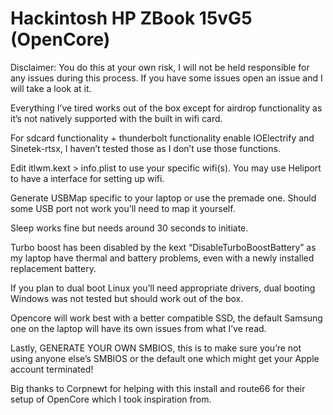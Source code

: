 # Hackintosh HP ZBook 15vG5 (OpenCore)

Disclaimer: You do this at your own risk, I will not be held responsible for any issues during this process. If you have some issues open an issue and I will take a look at it.

Everything I’ve tired works out of the box except for airdrop functionality as it’s not natively supported with the built in wifi card.

For sdcard functionality + thunderbolt functionality enable IOElectrify and Sinetek-rtsx, I haven’t tested those as I don’t use those functions.

Edit itlwm.kext > info.plist to use your specific wifi(s). You may use Heliport to have a interface for setting up wifi.

Generate USBMap specific to your laptop or use the premade one. Should some USB port not work you’ll need to map it yourself.

Sleep works fine but needs around 30 seconds to initiate.

Turbo boost has been disabled by the kext “DisableTurboBoostBattery” as my laptop have thermal and battery problems, even with a newly installed replacement battery.

If you plan to dual boot Linux you’ll need appropriate drivers, dual booting Windows was not tested but should work out of the box.

Opencore will work best with a better compatible SSD, the default Samsung one on the laptop will have its own issues from what I’ve read.

Lastly, GENERATE YOUR OWN SMBIOS, this is to make sure you’re not using anyone else’s SMBIOS or the default one which might get your Apple account terminated!

Big thanks to Corpnewt for helping with this install and route66 for their setup of OpenCore which I took inspiration from.
